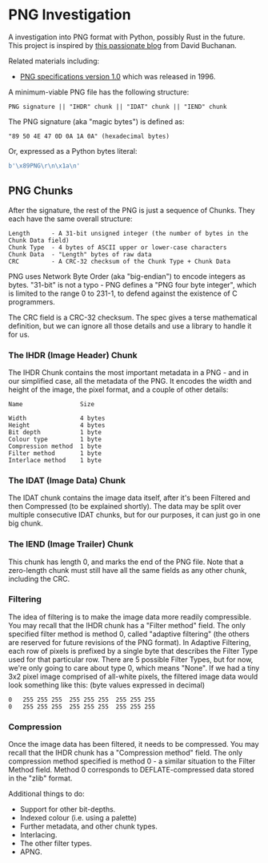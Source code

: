 # PNG Investigation

A investigation into PNG format with Python, possibly Rust in the future.  
This project is inspired by [this passionate blog](https://www.da.vidbuchanan.co.uk/blog/hello-png.html) from David Buchanan.

Related materials including:

- [PNG specifications version 1.0](https://www.w3.org/TR/REC-png-961001) which was released in 1996.  




A minimum-viable PNG file has the following structure:

```code
PNG signature || "IHDR" chunk || "IDAT" chunk || "IEND" chunk
```

The PNG signature (aka "magic bytes") is defined as:

```binary
"89 50 4E 47 0D 0A 1A 0A" (hexadecimal bytes)
```

Or, expressed as a Python bytes literal:

```python
b'\x89PNG\r\n\x1a\n'
```

## PNG Chunks

After the signature, the rest of the PNG is just a sequence of Chunks. They each have the same overall structure:

```code
Length      - A 31-bit unsigned integer (the number of bytes in the Chunk Data field)
Chunk Type  - 4 bytes of ASCII upper or lower-case characters
Chunk Data  - "Length" bytes of raw data
CRC         - A CRC-32 checksum of the Chunk Type + Chunk Data
```

PNG uses Network Byte Order (aka "big-endian") to encode integers as bytes. "31-bit" is not a typo - PNG defines a "PNG four byte integer", which is limited to the range 0 to 231-1, to defend against the existence of C programmers.

The CRC field is a CRC-32 checksum. The spec gives a terse mathematical definition, but we can ignore all those details and use a library to handle it for us.

### The IHDR (Image Header) Chunk

The IHDR Chunk contains the most important metadata in a PNG - and in our simplified case, all the metadata of the PNG. It encodes the width and height of the image, the pixel format, and a couple of other details:

```table
Name                Size

Width               4 bytes
Height              4 bytes
Bit depth           1 byte
Colour type         1 byte
Compression method  1 byte
Filter method       1 byte
Interlace method    1 byte
```

### The IDAT (Image Data) Chunk

The IDAT chunk contains the image data itself, after it's been Filtered and then Compressed (to be explained shortly).
The data may be split over multiple consecutive IDAT chunks, but for our purposes, it can just go in one big chunk.

### The IEND (Image Trailer) Chunk

This chunk has length 0, and marks the end of the PNG file. Note that a zero-length chunk must still have all the same fields as any other chunk, including the CRC.

### Filtering

The idea of filtering is to make the image data more readily compressible.
You may recall that the IHDR chunk has a "Filter method" field. The only specified filter method is method 0, called "adaptive filtering" (the others are reserved for future revisions of the PNG format).
In Adaptive Filtering, each row of pixels is prefixed by a single byte that describes the Filter Type used for that particular row. There are 5 possible Filter Types, but for now, we're only going to care about type 0, which means "None".
If we had a tiny 3x2 pixel image comprised of all-white pixels, the filtered image data would look something like this: (byte values expressed in decimal)

```code
0   255 255 255  255 255 255  255 255 255
0   255 255 255  255 255 255  255 255 255
```

### Compression

Once the image data has been filtered, it needs to be compressed. You may recall that the IHDR chunk has a "Compression method" field. The only compression method specified is method 0 - a similar situation to the Filter Method field. Method 0 corresponds to DEFLATE-compressed data stored in the "zlib" format. 

Additional things to do:

- Support for other bit-depths.
- Indexed colour (i.e. using a palette)
- Further metadata, and other chunk types.
- Interlacing.
- The other filter types.
- APNG.
